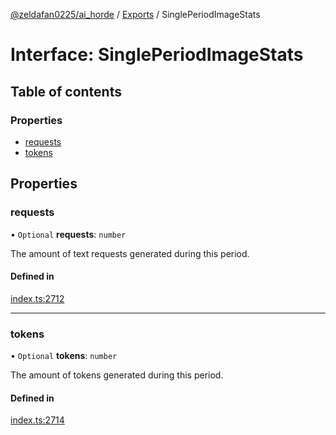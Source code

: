 [@zeldafan0225/ai_horde](../README.md) / [Exports](../modules.md) / SinglePeriodImageStats

# Interface: SinglePeriodImageStats

## Table of contents

### Properties

- [requests](SinglePeriodImageStats.md#requests)
- [tokens](SinglePeriodImageStats.md#tokens)

## Properties

### requests

• `Optional` **requests**: `number`

The amount of text requests generated during this period.

#### Defined in

[index.ts:2712](https://github.com/ZeldaFan0225/ai_horde/blob/99a73d4/index.ts#L2712)

___

### tokens

• `Optional` **tokens**: `number`

The amount of tokens generated during this period.

#### Defined in

[index.ts:2714](https://github.com/ZeldaFan0225/ai_horde/blob/99a73d4/index.ts#L2714)
